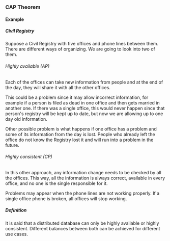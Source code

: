 ### CAP Theorem

#### Example

##### Civil Registry

Suppose a Civil Registry with five offices and phone lines between them.
There are different ways of organizing. We are going to look into two of them.

###### Highly available (AP)

Each of the offices can take new information from people and at the end of the day,
they will share it with all the other offices.

This could be a problem since it may allow incorrect information, for example if a
person is filed as dead in one office and then gets married in another one.
If there was a single office, this would never happen since that person's
registry will be kept up to date, but now we are allowing up to one day
old information.

Other possible problem is what happens if one office has a problem and some of
its information from the day is lost. People who already left the office do not know
the Registry lost it and will run into a problem in the future.

###### Highly consistent (CP)

In this other approach, any information change needs to be checked by all the
offices. This way, all the information is always correct, available in every office,
and no one is the single responsible for it.

Problems may appear when the phone lines are not working properly. If a single
office phone is broken, all offices will stop working.

##### Definition

It is said that a distributed database can only be highly available or highly
consistent. Different balances between both can be achieved for different use
cases.
